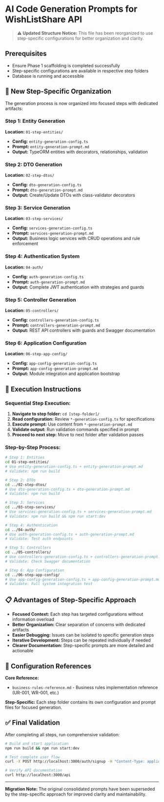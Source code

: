 # AI Code Generation Prompts for WishListShare API

> **⚠️ Updated Structure Notice:** This file has been reorganized to use step-specific configurations for better organization and clarity.

## Prerequisites
- Ensure Phase 1 scaffolding is completed successfully
- Step-specific configurations are available in respective step folders
- Database is running and accessible

## 📁 **New Step-Specific Organization**

The generation process is now organized into focused steps with dedicated artifacts:

### **Step 1: Entity Generation** 
**Location:** `01-step-entities/`
- **Config:** `entity-generation-config.ts` 
- **Prompt:** `entity-generation-prompt.md`
- **Output:** TypeORM entities with decorators, relationships, validation

### **Step 2: DTO Generation**
**Location:** `02-step-dtos/`
- **Config:** `dto-generation-config.ts`
- **Prompt:** `dto-generation-prompt.md` 
- **Output:** Create/Update DTOs with class-validator decorators

### **Step 3: Service Generation**
**Location:** `03-step-services/`
- **Config:** `services-generation-config.ts`
- **Prompt:** `services-generation-prompt.md`
- **Output:** Business logic services with CRUD operations and rule enforcement

### **Step 4: Authentication System**
**Location:** `04-auth/`
- **Config:** `auth-generation-config.ts`
- **Prompt:** `auth-generation-prompt.md`
- **Output:** Complete JWT authentication with strategies and guards

### **Step 5: Controller Generation** 
**Location:** `05-controllers/`
- **Config:** `controllers-generation-config.ts`
- **Prompt:** `controllers-generation-prompt.md`
- **Output:** REST API controllers with guards and Swagger documentation

### **Step 6: Application Configuration**
**Location:** `06-step-app-config/`
- **Config:** `app-config-generation-config.ts`
- **Prompt:** `app-config-generation-prompt.md`
- **Output:** Module integration and application bootstrap

## 🚀 **Execution Instructions**

### **Sequential Step Execution:**

1. **Navigate to step folder:** `cd [step-folder]/`
2. **Read configuration:** Review `*-generation-config.ts` for specifications
3. **Execute prompt:** Use content from `*-generation-prompt.md` 
4. **Validate output:** Run validation commands specified in prompt
5. **Proceed to next step:** Move to next folder after validation passes

### **Step-by-Step Process:**

```bash
# Step 1: Entities
cd 01-step-entities/
# Use entity-generation-config.ts + entity-generation-prompt.md
# Validate: npm run build

# Step 2: DTOs  
cd ../02-step-dtos/
# Use dto-generation-config.ts + dto-generation-prompt.md
# Validate: npm run build

# Step 3: Services
cd ../03-step-services/
# Use services-generation-config.ts + services-generation-prompt.md  
# Validate: npm run build && npm run start:dev

# Step 4: Authentication
cd ../04-auth/
# Use auth-generation-config.ts + auth-generation-prompt.md
# Validate: Test auth endpoints

# Step 5: Controllers
cd ../05-controllers/
# Use controllers-generation-config.ts + controllers-generation-prompt.md
# Validate: Check Swagger documentation

# Step 6: App Configuration
cd ../06-step-app-config/
# Use app-config-generation-config.ts + app-config-generation-prompt.md
# Validate: Full system integration test
```

## 📋 **Advantages of Step-Specific Approach**

- **Focused Context:** Each step has targeted configurations without information overload
- **Better Organization:** Clear separation of concerns with dedicated artifacts
- **Easier Debugging:** Issues can be isolated to specific generation steps  
- **Iterative Development:** Steps can be repeated individually if needed
- **Clearer Documentation:** Step-specific prompts are more detailed and actionable

## 🔧 **Configuration References**

**Core Reference:**
- `business-rules-reference.md` - Business rules implementation reference (UR-001, WR-001, etc.)

**Step-Specific:** Each step folder contains its own configuration and prompt files for focused generation.

## ✅ **Final Validation**

After completing all steps, run comprehensive validation:

```bash
# Build and start application
npm run build && npm run start:dev

# Test complete user flow
curl -X POST http://localhost:3000/auth/signup -H "Content-Type: application/json" -d '{"username":"test","email":"test@example.com","password":"testpass123"}'

# Verify API documentation
curl http://localhost:3000/api
```

---

**Migration Note:** The original consolidated prompts have been superseded by the step-specific approach for improved clarity and maintainability. 